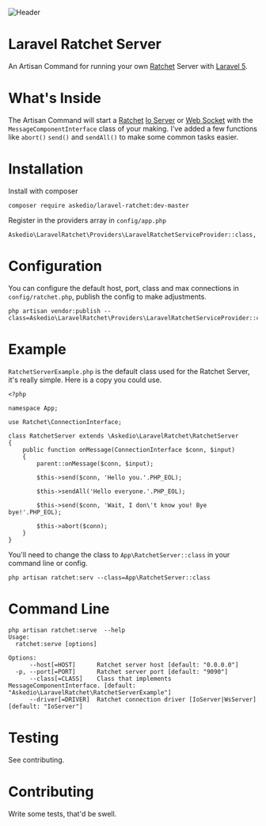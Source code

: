 ![Header](http://i.imgur.com/H1OQeOV.png)

# Laravel Ratchet Server
An Artisan Command for running your own [Ratchet](http://socketo.me/) Server with [Laravel 5](https://laravel.com/).

# What's Inside
The Artisan Command will start a [Ratchet](http://socketo.me/) [Io Server](http://socketo.me/docs/server) or [Web Socket](http://socketo.me/docs/websocket) with the `MessageComponentInterface` class of your making. I've added a few functions like `abort()` `send()` and `sendAll()` to make some common tasks easier.


# Installation
Install with composer
~~~
composer require askedio/laravel-ratchet:dev-master
~~~

Register in the providers array in `config/app.php`
~~~
Askedio\LaravelRatchet\Providers\LaravelRatchetServiceProvider::class,
~~~

# Configuration
You can configure the default host, port, class and max connections in `config/ratchet.php`, publish the config to make adjustments.
~~~
php artisan vendor:publish --class=Askedio\LaravelRatchet\Providers\LaravelRatchetServiceProvider::class
~~~

# Example
`RatchetServerExample.php` is the default class used for the Ratchet Server, it's really simple. Here is a copy you could use.
~~~
<?php

namespace App;

use Ratchet\ConnectionInterface;

class RatchetServer extends \Askedio\LaravelRatchet\RatchetServer
{
    public function onMessage(ConnectionInterface $conn, $input)
    {
        parent::onMessage($conn, $input);

        $this->send($conn, 'Hello you.'.PHP_EOL);

        $this->sendAll('Hello everyone.'.PHP_EOL);

        $this->send($conn, 'Wait, I don\'t know you! Bye bye!'.PHP_EOL);

        $this->abort($conn);
    }
}
~~~
You'll need to change the class to `App\RatchetServer::class` in your command line or config.
~~~
php artisan ratchet:serv --class=App\RatchetServer::class
~~~

# Command Line
~~~
php artisan ratchet:serve  --help
Usage:
  ratchet:serve [options]

Options:
      --host[=HOST]      Ratchet server host [default: "0.0.0.0"]
  -p, --port[=PORT]      Ratchet server port [default: "9090"]
      --class[=CLASS]    Class that implements MessageComponentInterface. [default: "Askedio\LaravelRatchet\RatchetServerExample"]
      --driver[=DRIVER]  Ratchet connection driver [IoServer|WsServer] [default: "IoServer"]
~~~


# Testing
See contributing.

# Contributing
Write some tests, that'd be swell.
